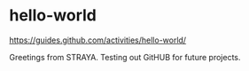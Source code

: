 # hello-world
https://guides.github.com/activities/hello-world/

Greetings from STRAYA. Testing out GitHUB for future projects.
